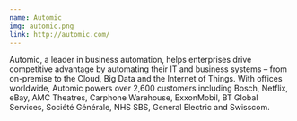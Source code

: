 ```yaml
---
name: Automic
img: automic.png
link: http://automic.com/
---
```

Automic, a leader in business automation, helps enterprises drive competitive advantage by automating their IT and business systems – from on-premise to the Cloud, Big Data and the Internet of Things. With offices worldwide, Automic powers over 2,600 customers including Bosch, Netflix, eBay, AMC Theatres, Carphone Warehouse, ExxonMobil, BT Global Services, Société Générale, NHS SBS, General Electric and Swisscom.
